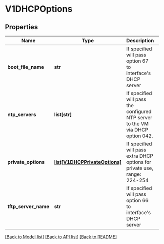# V1DHCPOptions

## Properties
Name | Type | Description | Notes
------------ | ------------- | ------------- | -------------
**boot_file_name** | **str** | If specified will pass option 67 to interface&#39;s DHCP server | [optional] 
**ntp_servers** | **list[str]** | If specified will pass the configured NTP server to the VM via DHCP option 042. | [optional] 
**private_options** | [**list[V1DHCPPrivateOptions]**](V1DHCPPrivateOptions.md) | If specified will pass extra DHCP options for private use, range: 224-254 | [optional] 
**tftp_server_name** | **str** | If specified will pass option 66 to interface&#39;s DHCP server | [optional] 

[[Back to Model list]](../README.md#documentation-for-models) [[Back to API list]](../README.md#documentation-for-api-endpoints) [[Back to README]](../README.md)



